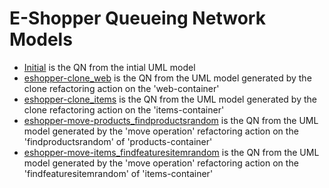 # E-Shopper Queueing Network Models

 - [Initial]() is the QN from the intial UML model
 - [eshopper-clone_web](eshopper-clone_web.jmva) is the QN from the UML model generated by the clone refactoring action on the 'web-container'
 - [eshopper-clone_items](eshopper-clone_items.jmva) is the QN from the UML model generated by the clone refactoring action on the 'items-container'
 - [eshopper-move-products_findproductsrandom](eshopper-move-products_findproductsrandom.jmva) is the QN from the UML model generated by the 'move operation' refactoring action on the 'findproductsrandom' of 'products-container'
 - [eshopper-move-items_findfeaturesitemrandom](eshopper-move-items_findfeaturesitemrandom.jmva) is the QN from the UML model generated by the 'move operation' refactoring action on the 'findfeaturesitemrandom' of 'items-container'
